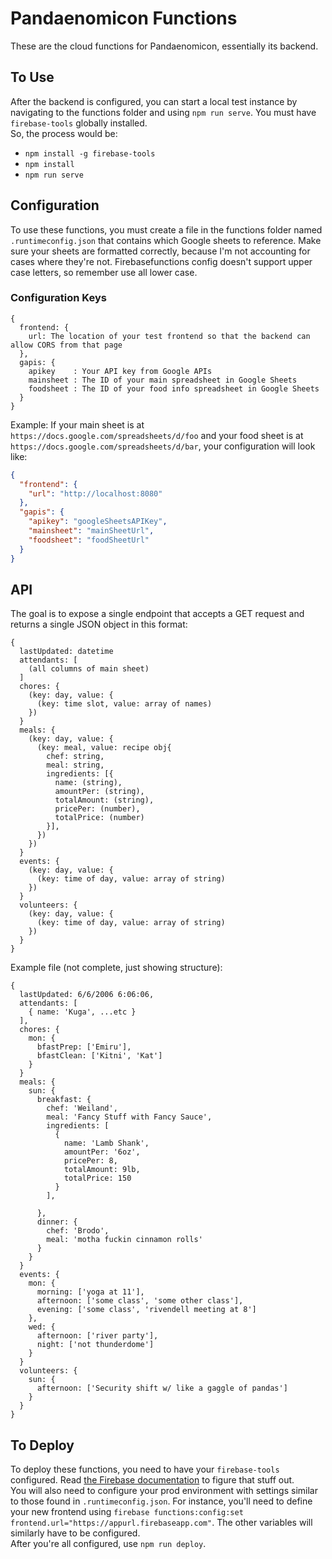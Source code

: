 # Pandaenomicon Functions
These are the cloud functions for Pandaenomicon, essentially its backend.

## To Use
After the backend is configured, you can start a local test instance by navigating to the functions folder and using `npm run serve`. You must have `firebase-tools` globally installed.  
So, the process would be:  
* `npm install -g firebase-tools`
* `npm install`
* `npm run serve`

## Configuration
To use these functions, you must create a file in the functions folder named `.runtimeconfig.json` that contains which Google sheets to reference. Make sure your sheets are formatted correctly, because I'm not accounting for cases where they're not. Firebasefunctions config doesn't support upper case letters, so remember use all lower case.

### Configuration Keys
```
{
  frontend: {
    url: The location of your test frontend so that the backend can allow CORS from that page
  },
  gapis: {
    apikey    : Your API key from Google APIs
    mainsheet : The ID of your main spreadsheet in Google Sheets
    foodsheet : The ID of your food info spreadsheet in Google Sheets
  }
}
```

Example:
If your main sheet is at `https://docs.google.com/spreadsheets/d/foo` and your food sheet is at `https://docs.google.com/spreadsheets/d/bar`, your configuration will look like:
```json
{
  "frontend": {
    "url": "http://localhost:8080"
  },
  "gapis": {
    "apikey": "googleSheetsAPIKey",
    "mainsheet": "mainSheetUrl",
    "foodsheet": "foodSheetUrl"
  }
}
```

## API
The goal is to expose a single endpoint that accepts a GET request and returns a single JSON object in this format:

```
{
  lastUpdated: datetime
  attendants: [
    (all columns of main sheet)
  ]
  chores: {
    (key: day, value: {
      (key: time slot, value: array of names)
    })
  }
  meals: {
    (key: day, value: {
      (key: meal, value: recipe obj{
        chef: string,
        meal: string,
        ingredients: [{
          name: (string),
          amountPer: (string),
          totalAmount: (string),
          pricePer: (number),
          totalPrice: (number)
        }],
      })
    })
  }
  events: {
    (key: day, value: {
      (key: time of day, value: array of string)
    })
  }
  volunteers: {
    (key: day, value: {
      (key: time of day, value: array of string)
    })
  }
}
```

Example file (not complete, just showing structure):
```
{
  lastUpdated: 6/6/2006 6:06:06,
  attendants: [
    { name: 'Kuga', ...etc }
  ],
  chores: {
    mon: {
      bfastPrep: ['Emiru'],
      bfastClean: ['Kitni', 'Kat']
    }
  }
  meals: {
    sun: {
      breakfast: {
        chef: 'Weiland',
        meal: 'Fancy Stuff with Fancy Sauce',
        ingredients: [
          {
            name: 'Lamb Shank',
            amountPer: '6oz',
            pricePer: 8,
            totalAmount: 9lb,
            totalPrice: 150
          }
        ],

      },
      dinner: {
        chef: 'Brodo',
        meal: 'motha fuckin cinnamon rolls'
      }
    }
  }
  events: {
    mon: {
      morning: ['yoga at 11'],
      afternoon: ['some class', 'some other class'],
      evening: ['some class', 'rivendell meeting at 8']
    },
    wed: {
      afternoon: ['river party'],
      night: ['not thunderdome']
    }
  }
  volunteers: {
    sun: {
      afternoon: ['Security shift w/ like a gaggle of pandas']
    }
  }
}
```

## To Deploy
To deploy these functions, you need to have your `firebase-tools` configured. Read [the Firebase documentation](https://firebase.google.com/docs/functions/get-started) to figure that stuff out.  
You will also need to configure your prod environment with settings similar to those found in `.runtimeconfig.json`. For instance, you'll need to define your new frontend using `firebase functions:config:set frontend.url="https://appurl.firebaseapp.com"`. The other variables will similarly have to be configured.  
After you're all configured, use `npm run deploy`.
